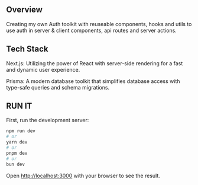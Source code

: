## Overview

Creating my own Auth toolkit with reuseable components, hooks and utils to use auth in server & client components, api routes and server actions.

## Tech Stack

Next.js: Utilizing the power of React with server-side rendering for a fast and dynamic user experience.

Prisma: A modern database toolkit that simplifies database access with type-safe queries and schema migrations.

## RUN IT

First, run the development server:

```bash
npm run dev
# or
yarn dev
# or
pnpm dev
# or
bun dev
```

Open [http://localhost:3000](http://localhost:3000) with your browser to see the result.
